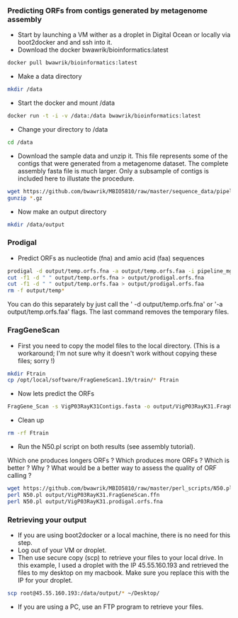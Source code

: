 ### Predicting ORFs from contigs generated by metagenome assembly

- Start by launching a VM wither as a droplet in Digital Ocean or locally via boot2docker and and ssh into it.
- Download the docker bwawrik/bioinformatics:latest

```sh 
docker pull bwawrik/bioinformatics:latest
```
- Make a data directory

```sh 
mkdir /data
```

- Start the docker and mount /data

```sh 
docker run -t -i -v /data:/data bwawrik/bioinformatics:latest
```

- Change your directory to /data

```sh 
cd /data
```

- Download the sample data and unzip it. This file represents some of the contigs that were generated from a metagenome dataset. The complete assembly fasta file is much larger.  Only a subsample of contigs is included here to illustate the procedure.

```sh 
wget https://github.com/bwawrik/MBIO5810/raw/master/sequence_data/pipeline_mg_contigs.fas.gz
gunzip *.gz
```

- Now make an output directory

```sh 
mkdir /data/output
```

### Prodigal

- Predict ORFs as nucleotide (fna) and amio acid (faa) sequences

```sh 
prodigal -d output/temp.orfs.fna -a output/temp.orfs.faa -i pipeline_mg_contigs.fas -m -o output/tempt.txt -p meta -q
cut -f1 -d " " output/temp.orfs.fna > output/prodigal.orfs.fna
cut -f1 -d " " output/temp.orfs.faa > output/prodigal.orfs.faa
rm -f output/temp*
```

You can do this separately by just call the ' -d output/temp.orfs.fna' or '-a output/temp.orfs.faa' flags.  The last command removes the temporary files.

### FragGeneScan

- First you need to copy the model files to the local directory. (This is a workaround; I'm not sure why it doesn't work without copying these files; sorry !)

```sh 
mkdir Ftrain
cp /opt/local/software/FragGeneScan1.19/train/* Ftrain
```

- Now lets predict the ORFs

```sh 
FragGene_Scan -s VigP03RayK31Contigs.fasta -o output/VigP03RayK31.FragGeneScan -w 1 -t complete
```

- Clean up

```sh 
rm -rf Ftrain
```

- Run the N50.pl script on both results (see assembly tutorial).  

Which one produces longers ORFs ? Which produces more ORFs ? Which is better ? Why ? What would be a better way to assess the quality of ORF calling ?

```sh
wget https://github.com/bwawrik/MBIO5810/raw/master/perl_scripts/N50.pl
perl N50.pl output/VigP03RayK31.FragGeneScan.ffn
perl N50.pl output/VigP03RayK31.prodigal.orfs.fna
```

### Retrieving your output

- If you are using boot2docker or a local machine, there is no need for this step.
- Log out of your VM or droplet.  
- Then use secure copy (scp) to retrieve your files to your local drive. In this example, I used a droplet with the IP 45.55.160.193 and retrieved the files to my desktop on my macbook.  Make sure you replace this with the IP for your droplet. 

```sh 
scp root@45.55.160.193:/data/output/* ~/Desktop/
```

- If you are using a PC, use an FTP program to retrieve your files.


